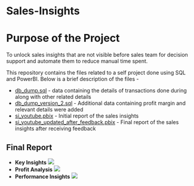 # Sales-Insights

# **Purpose of the Project**
To unlock sales insights that are not visible before sales team for decision support and automate them to reduce manual time spent.

This repository contains the files related to a self project done using SQL and PowerBI. Below is a brief description of the files -
* [db_dump.sql](https://github.com/tanudenwal/Sales-Insights/blob/main/db_dump.sql) - data containing the details of transactions done during along with other related details
* [db_dump_version_2.sql](https://github.com/tanudenwal/Sales-Insights/blob/main/db_dump_version_2.sql) - Additional data containing profit margin and relevant details were added
* [si_youtube.pbix](https://github.com/tanudenwal/Sales-Insights/blob/main/si_youtube.pbix) - Initial report of the sales insights
* [si_youtube_updated_after_feedback.pbix](https://github.com/tanudenwal/Sales-Insights/blob/main/si_youtube_updated_after_feedback.pbix) - Final report of the sales insights after receiving feedback

## Final Report
* **Key Insights**
  ![](https://xp.io/storage/1jEhuza1.png) 
* **Profit Analysis**
  ![](https://xp.io/storage/1jEjKb4e.png) 
* **Performance Insights**
  ![](https://xp.io/storage/1jElGXpk.png) 
